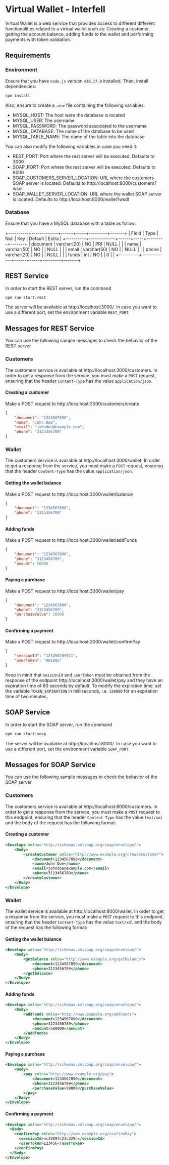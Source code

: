 # Virtual Wallet - Interfell

Virtual Wallet is a web service that provides access to different different functionalities related to a virtual wallet such as: Creating a customer, getting the account balance, adding funds to the wallet and performing payments with token validation.

## Requirements

### Environment

Ensure that you have `node.js` version `v20.17.0` installed. Then, install dependencies:

```bash
npm install
```

Also, ensure to create a `.env` file containing the following variables:

- MYSQL_HOST: The host were the database is located
- MYSQL_USER: The username
- MYSQL_PASSWORD: The password associated to the username
- MYSQL_DATABASE: The name of the database to be used
- MYSQL_TABLE_NAME: The name of the table into the database

You can also modify the following variables in case you need it:

- REST_PORT: Port where the rest server will be executed. Defaults to 3000
- SOAP_PORT: Port where the rest server will be executed. Defaults to 8000
- SOAP_CUSTOMERS_SERVER_LOCATION: URL where the customers SOAP server is located. Defaults to http://localhost:8000/customers?wsdl
- SOAP_WALLET_SERVER_LOCATION: URL where the wallet SOAP server is located. Defaults to http://localhost:8000/wallet?wsdl

### Database

Ensure that you have a MySQL database with a table as follow:

+----------+-------------+------+-----+---------+-------+
| Field    | Type        | Null | Key | Default | Extra |
+----------+-------------+------+-----+---------+-------+
| document | varchar(20) | NO   | PRI | NULL    |       |
| name     | varchar(50) | NO   |     | NULL    |       |
| email    | varchar(50) | NO   |     | NULL    |       |
| phone    | varchar(20) | NO   |     | NULL    |       |
| funds    | int         | NO   |     | 0       |       |
+----------+-------------+------+-----+---------+-------+

## REST Service

In order to start the REST server, run the command

```bash
npm run start:rest
```

The server will be available at http://localhost:3000/. In case you want to use a different port, set the environment variable `REST_PORT`.

## Messages for REST Service

You can use the following sample messages to check the behavior of the REST server

### Customers

The customers service is available at http://localhost:3000/customers. In order to get a response from the service, you must make a `POST` request, ensuring that the header `Content-Type` has the value `application/json`.

#### Creating a customer

Make a POST request to http://localhost:3000/customers/create

```json
{
	"document": "1234567890",
	"name": "John Doe",
	"email": "johndoe@example.com",
	"phone": "3123456789"
}
```

### Wallet

The customers service is available at http://localhost:3000/wallet. In order to get a response from the service, you must make a `POST` request, ensuring that the header `Content-Type` has the value `application/json`.

#### Getting the wallet balance

Make a POST request to http://localhost:3000/wallet/balance

```json
{
	"document": "1234567890",
	"phone": "3123456789"
}
```

#### Adding funds

Make a POST request to http://localhost:3000/wallet/addFunds

```json
{
	"document": "1234567890",
	"phone": "3123456789",
	"amount": 50000
}
```

#### Paying a purchase

Make a POST request to http://localhost:3000/wallet/pay

```json
{
	"document": "1234567890",
	"phone": "3123456789",
	"purchaseValue": 50000
}
```

#### Confirming a payment

Make a POST request to http://localhost:3000/wallet/confirmPay

```json
{
	"sessionId": "123456789011",
	"userToken": "961085"
}
```

Keep in mind that `sessionId` and `userToken` must be obtained from the response of the endpoint http://localhost:3000/wallet/pay and they have an expiration time of 60 seconds by default. To modify the expiration time, set the variable `TOKEN_EXPIRATION` in milliseconds, i.e. `120000` for an expiration time of two minutes.

## SOAP Service

In order to start the SOAP server, run the command

```bash
npm run start:soap
```

The server will be available at http://localhost:8000/. In case you want to use a different port, set the environment variable `SOAP_PORT`.

## Messages for SOAP Service

You can use the following sample messages to check the behavior of the SOAP server

### Customers

The customers service is available at http://localhost:8000/customers. In order to get a response from the service, you must make a `POST` request to this endpoint, ensuring that the header `Content-Type` has the value `text/xml` and the body of the request has the following format:

#### Creating a customer

```xml
<Envelope xmlns="http://schemas.xmlsoap.org/soap/envelope/">
    <Body>
        <createCustomer xmlns="http://www.example.org/createCustomer">
            <document>1234567890</document>
            <name>John Doe</name>
            <email>johndoe@example.com</email>
            <phone>3123456789</phone>
        </createCustomer>
    </Body>
</Envelope>
```

### Wallet

The wallet service is available at http://localhost:8000/wallet. In order to get a response from the service, you must make a `POST` request to this endpoint, ensuring that the header `Content-Type` has the value `text/xml` and the body of the request has the following format:

#### Getting the wallet balance

```xml
<Envelope xmlns="http://schemas.xmlsoap.org/soap/envelope/">
    <Body>
        <getBalance xmlns="http://www.example.org/getBalance">
            <document>1234567890</document>
            <phone>3123456789</phone>
        </getBalance>
    </Body>
</Envelope>
```

#### Adding funds

```xml
<Envelope xmlns="http://schemas.xmlsoap.org/soap/envelope/">
    <Body>
        <addFunds xmlns="http://www.example.org/addFunds">
            <document>1234567890</document>
            <phone>3123456789</phone>
            <amount>500000</amount>
        </addFunds>
    </Body>
</Envelope>
```

#### Paying a purchase

```xml
<Envelope xmlns="http://schemas.xmlsoap.org/soap/envelope/">
    <Body>
        <pay xmlns="http://www.example.org/pay">
            <document>1234567890</document>
            <phone>3123456789</phone>
            <purchaseValue>50000</purchaseValue>
        </pay>
    </Body>
</Envelope>
```

#### Confirming a payment

```xml
<Envelope xmlns="http://schemas.xmlsoap.org/soap/envelope/">
  <Body>
    <confirmPay xmlns="http://www.example.org/confirmPay">
      <sessionId>nc32897c23c329n</sessionId>
      <userToken>123456</userToken>
    </confirmPay>
  </Body>
</Envelope>
```
